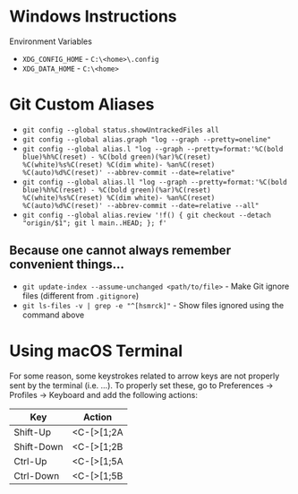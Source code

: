 # Windows Instructions

Environment Variables
* `XDG_CONFIG_HOME` - `C:\<home>\.config`
* `XDG_DATA_HOME` - `C:\<home>`


# Git Custom Aliases
* `git config --global status.showUntrackedFiles all`
* `git config --global alias.graph "log --graph --pretty=oneline"`
* `git config --global alias.l "log --graph --pretty=format:'%C(bold blue)%h%C(reset) - %C(bold green)(%ar)%C(reset) %C(white)%s%C(reset) %C(dim white)- %an%C(reset) %C(auto)%d%C(reset)' --abbrev-commit --date=relative"`
* `git config --global alias.ll "log --graph --pretty=format:'%C(bold blue)%h%C(reset) - %C(bold green)(%ar)%C(reset) %C(white)%s%C(reset) %C(dim white)- %an%C(reset) %C(auto)%d%C(reset)' --abbrev-commit --date=relative --all"`
* `git config --global alias.review '!f() { git checkout --detach "origin/$1"; git l main..HEAD; }; f'`

## Because one cannot always remember convenient things...
* `git update-index --assume-unchanged <path/to/file>` - Make Git ignore files (different from `.gitignore`)
* `git ls-files -v | grep -e "^[hsmrck]"` - Show files ignored using the command above

# Using macOS Terminal
For some reason, some keystrokes related to arrow keys are not properly sent by the terminal (i.e. <S-up>...). To properly set these, go to Preferences -> Profiles -> Keyboard and add the following actions:

| Key        | Action     |
|------------|------------|
| Shift-Up   | <C-[>[1;2A |
| Shift-Down | <C-[>[1;2B |
| Ctrl-Up    | <C-[>[1;5A |
| Ctrl-Down  | <C-[>[1;5B |

